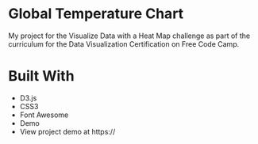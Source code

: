# Global Temperature Chart

My project for the Visualize Data with a Heat Map challenge as part of the curriculum for the Data Visualization Certification on Free Code Camp.

# Built With
- D3.js
- CSS3
- Font Awesome
- Demo
- View project demo at https://